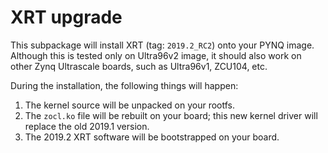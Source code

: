 # XRT upgrade

This subpackage will install XRT (tag: `2019.2_RC2`) onto your PYNQ image.
Although this is tested only on Ultra96v2 image, it should also work
on other Zynq Ultrascale boards, such as Ultra96v1, ZCU104, etc.

During the installation, the following things will happen:

1. The kernel source will be unpacked on your rootfs. 
2. The `zocl.ko` file will be rebuilt on your board; this new kernel driver 
will replace the old 2019.1 version.
3. The 2019.2 XRT software will be bootstrapped on your board.
